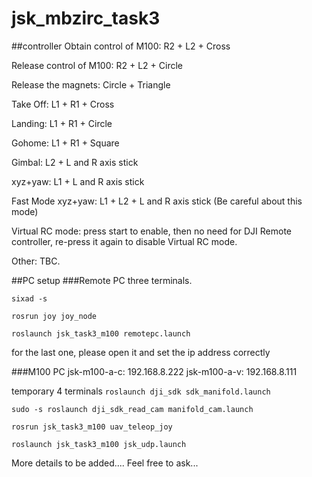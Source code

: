# jsk_mbzirc_task3

##controller
Obtain control of M100:  R2 + L2 + Cross

Release control of M100: R2 + L2 + Circle

Release the magnets:  Circle + Triangle

Take Off:   L1 + R1 + Cross

Landing:    L1 + R1 + Circle

Gohome:   L1 + R1 +  Square

Gimbal:   L2 + L and R axis stick

xyz+yaw:  L1 + L and R axis stick

Fast Mode xyz+yaw: L1 + L2 + L and R axis stick (Be careful about this mode)

Virtual RC mode:   press start to enable, then no need for DJI Remote controller, re-press it again to disable Virtual RC mode.
 
Other:  TBC.

##PC setup
###Remote PC
three terminals.

`
sixad -s
`

`
rosrun joy joy_node 
`

`
roslaunch jsk_task3_m100 remotepc.launch
`

for the last one, please open it and set the ip address correctly

###M100 PC
jsk-m100-a-c: 192.168.8.222
jsk-m100-a-v: 192.168.8.111

temporary 4 terminals
`
roslaunch dji_sdk sdk_manifold.launch
`

`
sudo -s
roslaunch dji_sdk_read_cam manifold_cam.launch
`

`
rosrun jsk_task3_m100 uav_teleop_joy
`

`
roslaunch jsk_task3_m100 jsk_udp.launch
`

More details to be added.... Feel free to ask...

















